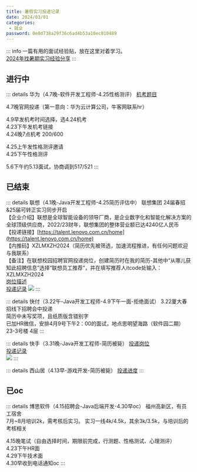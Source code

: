 ```yaml
---
title: 暑假实习投递记录
date: 2024/03/01
categories:
 - 就业
password: 0e0d738a29f36c6ad4b53a10ec010489
---
```

::: info
一篇有用的面试经验贴，放在这里对着学习。<br/>
[2024年找暑期实习经验分享](https://articles.zsxq.com/id_i8ift4dj2x5s.html)
:::

## 进行中
::: details 华为（4.7晚-软件开发工程师-4.25性格测评）
[机考题目](https://www.nowcoder.com/discuss/445247001081516032)<br/>

4.7晚官网投递（第一意向：华为云计算公司，牛客网联系hr）

4.9早发机考时间选择，选4.24机考<br/>
4.23下午发机考链接<br/>
4.24晚7点机考 200/600

4.25上午发性格测评邀请<br/>
4.25下午性格测评

5.6下午约5.13面试，协商调到517/521
:::

## 已结束
::: details 联想（4.1晚-Java开发工程师-4.25简历评估中）
联想集团 24届春招&25届可转正实习同步开启<br/>
【企业介绍】联想是全球智能设备的领导厂商，是企业数字化和智能化解决方案的全球顶级供应商，2022/23财年，联想集团的整体营业额已达4240亿人民币<br/>
【投递链接】[https://talent.lenovo.com.cn/home](https://talent.lenovo.com.cn/home)<br/>
【内推码】XZLMXZH2024（简历优先被筛选，加速流程推进，有任何问题欢迎与我联系）<br/>
【备注】在联想校园招聘官网投递岗位，创建简历时在我的简历-其他中“从哪儿获知此招聘信息”选择“联想员工推荐”，并在填写推荐人itcode处输入：XZLMXZH2024<br/>
[岗位描述](https://talent.lenovo.com.cn/position/detail?id=1214)<br/>
[投递记录](https://talent.lenovo.com.cn/account/apply)
![](/image/2024033101.png)
:::

::: details 快付（3.22午-Java开发工程师-4.9下午一面-拒绝面试）
3.22厦大春招线下招聘会中投递<br/>
简历中未写奖项，且纸质版含错别字<br/>
已加HR微信，安排4月9号下午2：00的面试，地点思明望海路（软件园二期）23-3号楼 4层
:::

::: details 快手（3.31晚-Java开发工程师-简历被毙）
[投递岗位](https://campus.kuaishou.cn/recruit/campus/e/#/campus/job-info/5993)<br/>
[投递记录](https://campus.kuaishou.cn/recruit/campus/e/#/campus/my-apply)<br/>
![](/image/2024033102.png)
:::

::: details 西山居（4.13早-游戏开发-简历被毙）
[投递进度](https://app.mokahr.com/m/candidate/applications/deliver-query/xishanju)
:::

## 已oc
::: details 博思软件（4.15招聘会-Java后端开发-4.30早oc）
福州高新区，有员工宿舍<br/>
7月~8月培训2k，需考核后实习。
实习一线4k/4.5k，其余3k/3.5k，与培训后的考核相关

4.15晚笔试（自由选择时间，期限前完成，行测题、性格测试、心理测评）<br/>
4.23下午HR面<br/>
4.29下午技术面<br/>
4.30早收到电话通知oc
:::